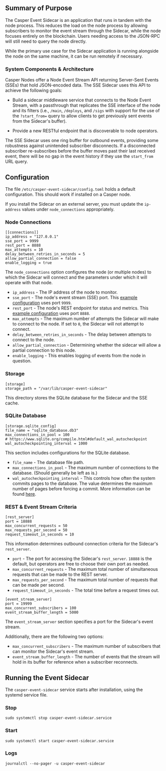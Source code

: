 ## Summary of Purpose

The Casper Event Sidecar is an application that runs in tandem with the node process. This reduces the load on the node process by allowing subscribers to monitor the event stream through the Sidecar, while the node focuses entirely on the blockchain. Users needing access to the JSON-RPC will still need to query the node directly.

While the primary use case for the Sidecar application is running alongside the node on the same machine, it can be run remotely if necessary.

### System Components & Architecture

Casper Nodes offer a Node Event Stream API returning Server-Sent Events (SSEs) that hold JSON-encoded data. The SSE Sidecar uses this API to achieve the following goals:

* Build a sidecar middleware service that connects to the Node Event Stream, with a passthrough that replicates the SSE interface of the node and its filters (i.e., `/main`, `/deploys`, and `/sigs` with support for the use of the `?start_from=` query to allow clients to get previously sent events from the Sidecar's buffer).

* Provide a new RESTful endpoint that is discoverable to node operators.

The SSE Sidecar uses one ring buffer for outbound events, providing some robustness against unintended subscriber disconnects. If a disconnected subscriber re-subscribes before the buffer moves past their last received event, there will be no gap in the event history if they use the `start_from` URL query.


## Configuration

The file `/etc/casper-event-sidecar/config.toml` holds a default configuration. This should work if installed on a Casper node.

If you install the Sidecar on an external server, you must update the `ip-address` values under `node_connections` appropriately.

### Node Connections

```
[[connections]]
ip_address = "127.0.0.1"
sse_port = 9999
rest_port = 8888
max_attempts = 10
delay_between_retries_in_seconds = 5
allow_partial_connection = false
enable_logging = true
```

The `node_connections` option configures the node (or multiple nodes) to which the Sidecar will connect and the parameters under which it will operate with that node.

* `ip_address` - The IP address of the node to monitor.
* `sse_port` - The node's event stream (SSE) port. This [example configuration](../EXAMPLE_NODE_CONFIG.toml) uses port `9999`.
* `rest_port` - The node's REST endpoint for status and metrics. This [example configuration](../EXAMPLE_NODE_CONFIG.toml) uses port `8888`.
* `max_attempts` - The maximum number of attempts the Sidecar will make to connect to the node. If set to `0`, the Sidecar will not attempt to connect.
* `delay_between_retries_in_seconds` - The delay between attempts to connect to the node.
* `allow_partial_connection` - Determining whether the sidecar will allow a partial connection to this node.
* `enable_logging` - This enables logging of events from the node in question.

### Storage

```
[storage]
storage_path = "/var/lib/casper-event-sidecar"
```
This directory stores the SQLite database for the Sidecar and the SSE cache.

### SQLite Database

```
[storage.sqlite_config]
file_name = "sqlite_database.db3"
max_connections_in_pool = 100
# https://www.sqlite.org/compile.html#default_wal_autocheckpoint
wal_autocheckpointing_interval = 1000
```

This section includes configurations for the SQLite database.

* `file_name` - The database file path.
* `max_connections_in_pool` - The maximum number of connections to the database. (Should generally be left as is.)
* `wal_autocheckpointing_interval` - This controls how often the system commits pages to the database. The value determines the maximum number of pages before forcing a commit. More information can be found [here](https://www.sqlite.org/compile.html#default_wal_autocheckpoint).

### REST & Event Stream Criteria

```
[rest_server]
port = 18888
max_concurrent_requests = 50
max_requests_per_second = 50
request_timeout_in_seconds = 10
```

This information determines outbound connection criteria for the Sidecar's `rest_server`.

* `port` - The port for accessing the Sidecar's `rest_server`. `18888` is the default, but operators are free to choose their own port as needed.
* `max_concurrent_requests` - The maximum total number of simultaneous requests that can be made to the REST server.
* `max_requests_per_second` - The maximum total number of requests that can be made per second.
* `request_timeout_in_seconds` - The total time before a request times out.

```
[event_stream_server]
port = 19999
max_concurrent_subscribers = 100
event_stream_buffer_length = 5000
```

The `event_stream_server` section specifies a port for the Sidecar's event stream.

Additionally, there are the following two options:

* `max_concurrent_subscribers` - The maximum number of subscribers that can monitor the Sidecar's event stream.
* `event_stream_buffer_length` - The number of events that the stream will hold in its buffer for reference when a subscriber reconnects.

## Running the Event Sidecar

The `casper-event-sidecar` service starts after installation, using the systemd service file.

### Stop

`sudo systemctl stop casper-event-sidecar.service`

### Start

`sudo systemctl start casper-event-sidecar.service`

### Logs

`journalctl --no-pager -u casper-event-sidecar`